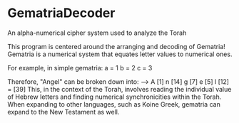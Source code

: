 # GematriaDecoder
An alpha-numerical cipher system used to analyze the Torah

This program is centered around the arranging and decoding of Gematria!
Gematria is a numerical system that equates letter values to numerical ones.

For example, in simple gematria:
a = 1
b = 2
c = 3

Therefore, "Angel" can be broken down into:
--> A [1] n [14] g [7] e [5] l [12] = [39]
This, in the context of the Torah, involves reading the individual value of Hebrew letters and finding numerical synchronicities within the Torah.
When expanding to other languages, such as Koine Greek, gematria can expand to the New Testament as well.
